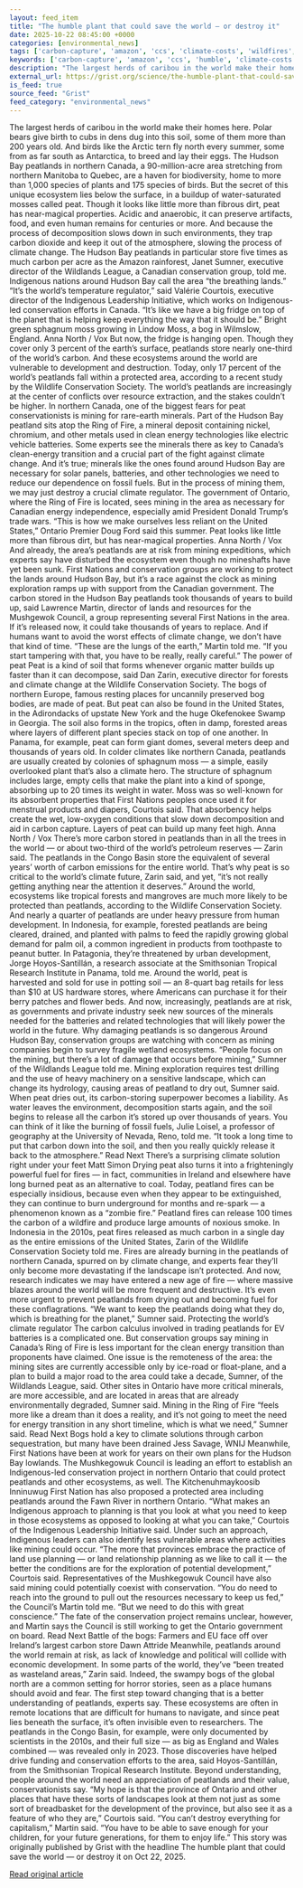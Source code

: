 ```yaml
---
layout: feed_item
title: "The humble plant that could save the world — or destroy it"
date: 2025-10-22 08:45:00 +0000
categories: [environmental_news]
tags: ['carbon-capture', 'amazon', 'ccs', 'climate-costs', 'wildfires', 'emissions', 'solar-power', 'polar-regions', 'year-2023', 'urgent']
keywords: ['carbon-capture', 'amazon', 'ccs', 'humble', 'climate-costs', 'wildfires', 'plant', 'could']
description: "The largest herds of caribou in the world make their homes here"
external_url: https://grist.org/science/the-humble-plant-that-could-save-the-world-or-destroy-it/
is_feed: true
source_feed: "Grist"
feed_category: "environmental_news"
---
```


The largest herds of caribou in the world make their homes here. Polar bears give birth to cubs in dens dug into this soil, some of them&nbsp;more than 200 years old. And birds like the Arctic tern fly north every summer, some from as far south as Antarctica, to breed and lay their eggs. The Hudson Bay peatlands in northern Canada, a 90-million-acre area stretching from northern Manitoba to Quebec, are a haven for biodiversity, home to&nbsp;more than 1,000 species of plants&nbsp;and&nbsp;175 species of birds. But the secret of this unique ecosystem lies below the surface, in a buildup of water-saturated mosses called peat. Though it looks like little more than fibrous dirt, peat has near-magical properties. Acidic and anaerobic, it can preserve artifacts, food, and even&nbsp;human remains&nbsp;for centuries or more. And because the process of decomposition slows down in such environments, they trap carbon dioxide and keep it out of the atmosphere, slowing the process of climate change. The Hudson Bay peatlands in particular store&nbsp;five times as much carbon per acre&nbsp;as the Amazon rainforest, Janet Sumner, executive director of the Wildlands League, a Canadian conservation group, told me. Indigenous nations around Hudson Bay call the area “the breathing lands.” “It’s the world’s temperature regulator,” said Valérie Courtois, executive director of the Indigenous Leadership Initiative, which works on Indigenous-led conservation efforts in Canada. “It’s like we have a big fridge on top of the planet that is helping keep everything the way that it should be.” Bright green sphagnum moss growing in Lindow Moss, a bog in Wilmslow, England. Anna North / Vox But now, the fridge is hanging open. Though they cover only 3 percent of the earth’s surface, peatlands store&nbsp;nearly one-third of the world’s carbon. And these ecosystems around the world are vulnerable to development and destruction. Today, only 17 percent of the world’s peatlands fall within a protected area, according to&nbsp;a recent study by the Wildlife Conservation Society. The world’s peatlands are increasingly at the center of conflicts over resource extraction, and the stakes couldn’t be higher. In northern Canada, one of the biggest fears for peat conservationists is mining for&nbsp;rare-earth minerals. Part of the Hudson Bay peatland sits atop&nbsp;the Ring of Fire, a mineral deposit containing nickel, chromium, and other metals used in clean energy technologies like electric vehicle batteries.&nbsp;Some experts&nbsp;see the minerals there as key to Canada’s clean-energy transition and a crucial part of the fight against climate change. And it’s true; minerals like the ones found around Hudson Bay are necessary for solar panels, batteries, and other technologies we need to reduce our dependence on fossil fuels. But in the process of mining them, we may just destroy a crucial climate regulator. The government of Ontario, where the Ring of Fire is located, sees mining in the area as necessary for Canadian energy independence, especially amid President Donald Trump’s trade wars. “This is how we make ourselves less reliant on the United States,” Ontario Premier Doug Ford&nbsp;said this summer. Peat looks like little more than fibrous dirt, but has near-magical properties. Anna North / Vox And already, the area’s peatlands are at risk from mining expeditions, which experts say have disturbed the ecosystem even though no mineshafts have yet been sunk. First Nations and conservation groups are working to&nbsp;protect the lands around Hudson Bay, but it’s a race against the clock as mining exploration ramps up with support from the Canadian government. The carbon stored in the Hudson Bay peatlands took thousands of years to build up, said Lawrence Martin, director of lands and resources for the Mushgewok Council, a group representing several First Nations in the area. If it’s released now, it could take thousands of years to replace. And if humans want to avoid the worst effects of climate change, we don’t have that kind of time. “These are the lungs of the earth,” Martin told me. “If you start tampering with that, you have to be really, really careful.” The power of peat Peat is a kind of soil that forms whenever organic matter builds up faster than it can decompose, said Dan Zarin, executive director for forests and climate change at the Wildlife Conservation Society. The bogs of northern Europe, famous resting places for uncannily preserved&nbsp;bog bodies, are made of peat. But peat can also be found in the United States, in&nbsp;the Adirondacks of upstate New York&nbsp;and the huge&nbsp;Okefenokee Swamp in Georgia. The soil also forms in the tropics, often in damp, forested areas where layers of different plant species stack on top of one another. In Panama, for example, peat can form giant domes,&nbsp;several meters deep and thousands of years old. In colder climates like northern Canada, peatlands are usually created by colonies of sphagnum moss — a simple, easily overlooked plant that’s also a climate hero. The structure of sphagnum includes large, empty cells that make the plant into a kind of sponge, absorbing&nbsp;up to 20 times its weight in water. Moss was so well-known for its absorbent properties that First Nations peoples once used it for menstrual products and diapers, Courtois said. That absorbency helps create the wet, low-oxygen conditions that slow down decomposition and aid in carbon capture. Layers of peat can build up many feet high. Anna North / Vox There’s more carbon stored in peatlands than in all the trees in the world — or about two-third of the world’s petroleum reserves — Zarin said. The peatlands in the&nbsp;Congo Basin&nbsp;store the equivalent of several years’ worth of carbon emissions for the entire world. That’s why peat is so critical to the world’s climate future, Zarin said, and yet, “it’s not really getting anything near the attention it deserves.” Around the world, ecosystems like tropical forests and mangroves are much more likely to be protected than peatlands,&nbsp;according to the Wildlife Conservation Society. And nearly a quarter of peatlands are under heavy pressure from human development. In Indonesia, for example,&nbsp;forested peatlands are being cleared, drained, and planted with palms to feed the rapidly growing global demand for&nbsp;palm oil, a common ingredient in products from toothpaste to peanut butter. In Patagonia, they’re threatened by urban development, Jorge Hoyos-Santillán, a research associate at the Smithsonian Tropical Research Institute in Panama, told me. Around the world,&nbsp;peat is harvested&nbsp;and sold for use in potting soil — an 8-quart bag retails for less than $10 at US hardware stores, where Americans can purchase it for their berry patches and flower beds. And now, increasingly, peatlands are at risk, as governments and private industry seek new sources of the minerals needed for the batteries and related technologies that will likely power the world in the future. Why damaging peatlands is so dangerous Around Hudson Bay, conservation groups are watching with concern as mining companies begin to survey fragile wetland ecosystems. “People focus on the mining, but there’s a lot of damage that occurs before mining,” Sumner of the Wildlands League told me. Mining exploration requires test drilling and the use of heavy machinery on a sensitive landscape, which can change its hydrology, causing areas of peatland to dry out, Sumner said. When peat dries out, its carbon-storing superpower becomes a liability. As water leaves the environment, decomposition starts again, and the soil begins to release all the carbon it’s stored up over thousands of years. You can think of it like the burning of fossil fuels, Julie Loisel, a professor of geography at the University of Nevada, Reno, told me. “It took a long time to put that carbon down into the soil, and then you really quickly release it back to the atmosphere.” Read Next There’s a surprising climate solution right under your feet Matt Simon Drying peat also turns it into a frighteningly powerful fuel for fires — in fact,&nbsp;communities in Ireland&nbsp;and elsewhere have long burned peat as an alternative to coal. Today, peatland fires can be especially insidious, because even when they appear to be extinguished, they can continue to burn underground for months and re-spark — a phenomenon known as a&nbsp;“zombie fire.” Peatland fires can release&nbsp;100 times the carbon&nbsp;of a wildfire and produce large amounts of noxious smoke. In Indonesia in the 2010s, peat fires released as much carbon in a single day as the entire emissions of the United States, Zarin of the Wildlife Conservation Society told me.&nbsp;Fires are already burning&nbsp;in the peatlands of northern Canada, spurred on by climate change, and experts fear they’ll only become more devastating if the landscape isn’t protected. And now, research indicates we may have entered&nbsp;a new age of fire&nbsp;— where massive blazes around the world will be more frequent and destructive. It’s even more urgent to prevent peatlands from drying out and becoming fuel for these conflagrations. “We want to keep the peatlands doing what they do, which is breathing for the planet,” Sumner said. Protecting the world’s climate regulator The carbon calculus involved in trading peatlands for EV batteries is a complicated one. But conservation groups say mining in Canada’s Ring of Fire is less important for the clean energy transition than proponents have claimed. One issue is the remoteness of the area: the mining sites are currently accessible only by ice-road or float-plane, and a plan to&nbsp;build a major road&nbsp;to the area could take a decade, Sumner, of the Wildlands League, said. Other sites in Ontario have more critical minerals, are more accessible, and are located in areas that are already environmentally degraded, Sumner said. Mining in the Ring of Fire “feels more like a dream than it does a reality, and it’s not going to meet the need for energy transition in any short timeline, which is what we need,” Sumner said. Read Next Bogs hold a key to climate solutions through carbon sequestration, but many have been drained Jess Savage, WNIJ Meanwhile, First Nations have been at work for years on their own plans for the Hudson Bay lowlands. The Mushkegowuk Council is&nbsp;leading an effort&nbsp;to establish an Indigenous-led conservation project in northern Ontario that could protect peatlands and other ecosystems, as well. The Kitchenuhmaykoosib Inninuwug First Nation has also&nbsp;proposed a protected area&nbsp;including peatlands around the Fawn River in northern Ontario. “What makes an Indigenous approach to planning is that you look at what you need to keep in those ecosystems as opposed to looking at what you can take,” Courtois of the Indigenous Leadership Initiative said. Under such an approach, Indigenous leaders can also identify less vulnerable areas where activities like mining could occur. “The more that provinces embrace the practice of land use planning — or land relationship planning as we like to call it — the better the conditions are for the exploration of potential development,” Courtois said. Representatives of the Mushkegowuk Council&nbsp;have also said&nbsp;mining could potentially coexist with conservation. “You do need to reach into the ground to pull out the resources necessary to keep us fed,” the Council’s Martin told me. “But we need to do this with great conscience.” The fate of the conservation project remains unclear, however, and Martin says the Council is still working to get the Ontario government on board. Read Next Battle of the bogs: Farmers and EU face off over Ireland’s largest carbon store Dawn Attride Meanwhile, peatlands around the world remain at risk, as lack of knowledge and political will collide with economic development. In some parts of the world, they’ve “been treated as wasteland areas,” Zarin said. Indeed, the swampy bogs of the global north are a common setting for&nbsp;horror stories, seen as a place humans should avoid and fear. The first step toward changing that is a better understanding of peatlands, experts say. These ecosystems are often in remote locations that are difficult for humans to navigate, and since peat lies beneath the surface, it’s often invisible even to researchers. The peatlands in the Congo Basin, for example, were only documented by scientists in the 2010s, and their full size — as big as England and Wales combined — was revealed&nbsp;only in 2023. Those discoveries have helped drive funding and conservation efforts to the area, said Hoyos-Santillán, from the Smithsonian Tropical Research Institute. Beyond understanding, people around the world need an appreciation of peatlands and their value, conservationists say. “My hope is that the province of Ontario and other places that have these sorts of landscapes look at them not just as some sort of breadbasket for the development of the province, but also see it as a feature of who they are,” Courtois said. “You can’t destroy everything for capitalism,” Martin said. “You have to be able to save enough for your children, for your future generations, for them to enjoy life.” This story was originally published by Grist with the headline The humble plant that could save the world — or destroy it on Oct 22, 2025.

[Read original article](https://grist.org/science/the-humble-plant-that-could-save-the-world-or-destroy-it/)
